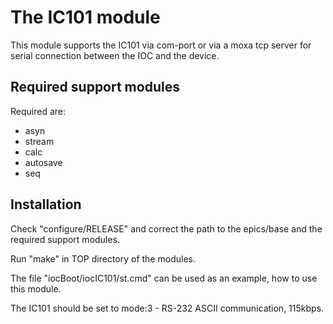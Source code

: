 # The IC101 module

This module supports the IC101 via com-port or via a moxa tcp server
for serial connection between the IOC and the device.

## Required support modules

Required are:
- asyn
- stream
- calc
- autosave
- seq

## Installation

Check "configure/RELEASE" and correct the path to the epics/base and the
required support modules.

Run "make" in TOP directory of the modules.

The file "iocBoot/iocIC101/st.cmd" can be used as an example, how to use
this module.

The IC101 should be set to mode:3 - RS-232 ASCII communication, 115kbps.
